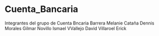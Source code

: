 # Cuenta_Bancaria
Integrantes del grupo de Cuenta Bncaria 
Barrera Melanie
Cataña Dennis 
Morales Gilmar
Novillo Ismael
VVallejo David
Villaroel Erick
